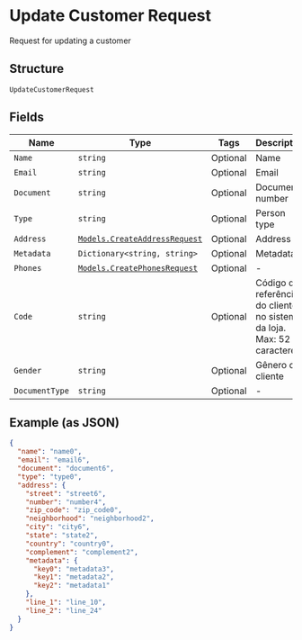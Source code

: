
# Update Customer Request

Request for updating a customer

## Structure

`UpdateCustomerRequest`

## Fields

| Name | Type | Tags | Description |
|  --- | --- | --- | --- |
| `Name` | `string` | Optional | Name |
| `Email` | `string` | Optional | Email |
| `Document` | `string` | Optional | Document number |
| `Type` | `string` | Optional | Person type |
| `Address` | [`Models.CreateAddressRequest`](../../doc/models/create-address-request.md) | Optional | Address |
| `Metadata` | `Dictionary<string, string>` | Optional | Metadata |
| `Phones` | [`Models.CreatePhonesRequest`](../../doc/models/create-phones-request.md) | Optional | - |
| `Code` | `string` | Optional | Código de referência do cliente no sistema da loja. Max: 52 caracteres |
| `Gender` | `string` | Optional | Gênero do cliente |
| `DocumentType` | `string` | Optional | - |

## Example (as JSON)

```json
{
  "name": "name0",
  "email": "email6",
  "document": "document6",
  "type": "type0",
  "address": {
    "street": "street6",
    "number": "number4",
    "zip_code": "zip_code0",
    "neighborhood": "neighborhood2",
    "city": "city6",
    "state": "state2",
    "country": "country0",
    "complement": "complement2",
    "metadata": {
      "key0": "metadata3",
      "key1": "metadata2",
      "key2": "metadata1"
    },
    "line_1": "line_10",
    "line_2": "line_24"
  }
}
```

